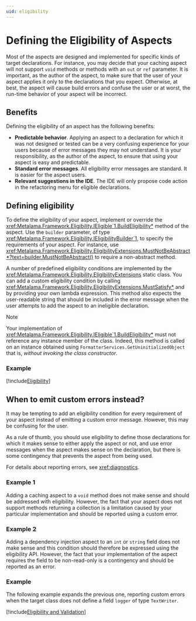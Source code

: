 ```yaml
---
uid: eligibility
---
```


# Defining the Eligibility of Aspects

Most of the aspects are designed and implemented for specific kinds of target declarations. For instance, you may decide that your caching aspect will not support `void` methods or methods with an `out` or `ref` parameter. It is important, as the author of the aspect, to make sure that the user of your aspect applies it only to the declarations that you expect. Otherwise, at best, the aspect will cause build errors and confuse the user or at worst, the run-time behavior of your aspect will be incorrect.

## Benefits

Defining the eligibility of an aspect has the following benefits:

* **Predictable behavior**. Applying an aspect to a declaration for which it was not designed or tested can be a very confusing experience for your users because of error messages they may not understand. It is your responsibility, as the author of the aspect, to ensure that using your aspect is easy and predictable.
* **Standard error messages**. All eligibility error messages are standard. It is easier for the aspect users.
* **Relevant suggestions in the IDE**.  The IDE will only propose code action in the refactoring menu for eligible declarations.


## Defining eligibility

To define the eligibility of your aspect, implement or override the <xref:Metalama.Framework.Eligibility.IEligible`1.BuildEligibility*> method of the aspect. Use the `builder` parameter, of type <xref:Metalama.Framework.Eligibility.IEligibilityBuilder`1>, to specify the requirements of your aspect. For instance, use <xref:Metalama.Framework.Eligibility.EligibilityExtensions.MustNotBeAbstract*?text=builder.MustNotBeAbstract()> to require a non-abstract method.

A number of predefined eligibility conditions are implemented by the <xref:Metalama.Framework.Eligibility.EligibilityExtensions> static class. You can add a custom eligibility condition by calling <xref:Metalama.Framework.Eligibility.EligibilityExtensions.MustSatisfy*> and by providing your own lambda expression. This method also expects the user-readable string that should be included in the error message when the user attempts to add the aspect to an ineligible declaration.

>[!NOTE] 
> Your implementation of <xref:Metalama.Framework.Eligibility.IEligible`1.BuildEligibility*> must not reference any instance member of the class. Indeed, this method is called on an instance obtained using `FormatterServices.GetUninitializedObject` that is, _without invoking the class constructor_.

### Example

[!include[Eligibility](../../code/Metalama.Documentation.SampleCode.AspectFramework/Eligibility.cs)]

## When to emit custom errors instead?

It may be tempting to add an eligibility condition for every requirement of your aspect instead of emitting a custom error message. However, this may be confusing for the user. 

As a rule of thumb, you should use eligibility to define those declarations for which it makes sense to either apply the aspect or not, and use error messages when the aspect makes sense on the declaration, but there is some contingency that prevents the aspect from being used. 

For details about reporting errors, see <xref:diagnostics>.

### Example 1

Adding a caching aspect to a `void` method does not make sense and should be addressed with eligibility. However, the fact that your aspect does not support methods returning a collection is a limitation caused by your particular implementation and should be reported using a custom error.

### Example 2

Adding a dependency injection aspect to an `int` or `string` field does not make sense and this condition should therefore be expressed using the eligibility API. However, the fact that your implementation of the aspect requires the field to be non-read-only is a contingency and should be reported as an error.

### Example

The following example expands the previous one, reporting custom errors when the target class does not define a field `logger` of type `TextWriter`.

[!include[Eligibility and Validation](../../code/Metalama.Documentation.SampleCode.AspectFramework/EligibilityAndValidation.cs)]
